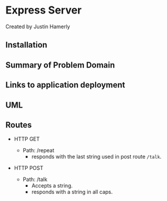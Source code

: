 # Express Server

Created by Justin Hamerly

## Installation

## Summary of Problem Domain

## Links to application deployment

## UML

## Routes

* HTTP GET
  * Path: /repeat
    * responds with the last string used in post route `/talk`.

* HTTP POST
  * Path: /talk
    * Accepts a string.
    * responds with a string in all caps.
